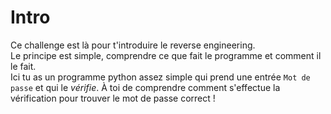 # Intro

Ce challenge est là pour t'introduire le reverse engineering.<br>
Le principe est simple, comprendre ce que fait le programme et comment il le fait.<br>
Ici tu as un programme python assez simple qui prend une entrée `Mot de passe` et qui le *vérifie*. À toi de comprendre comment s'effectue la vérification pour trouver le mot de passe correct !